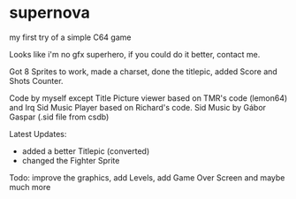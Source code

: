 # supernova
my first try of a simple C64 game

Looks like i'm no gfx superhero, if you could do it better, contact me.

Got 8 Sprites to work, made a charset, done the titlepic, added Score and Shots Counter. 

Code by myself except Title Picture viewer based on TMR's code (lemon64) and Irq Sid Music Player based on Richard's code.
Sid Music by Gábor Gaspar (.sid file from csdb)

Latest Updates:
- added a better Titlepic (converted)
- changed the Fighter Sprite


Todo:
improve the graphics, add Levels, add Game Over Screen and maybe much more

